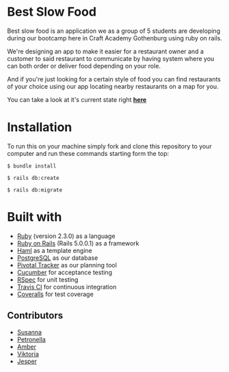 # Best Slow Food

  Best slow food is an application we as a group of 5 students are
  developing during our bootcamp here in Craft Academy Gothenburg
  using ruby on rails.

  We're designing an app to make it easier for a restaurant owner and
  a customer to said restaurant to communicate by having system where
  you can both order or deliver food depending on your role.

  And if you're just looking for a certain style of food you can
  find restaurants of your choice using our app locating nearby
  restaurants on a map for you.

  You can take a look at it's current state right [**here**](https://http://slow-food-august.herokuapp.com/)


# Installation

 To run this on your machine simply fork and clone this repository
 to your computer and run these commands starting form the top:

 ```
 $ bundle install
 ```
 ```
 $ rails db:create
 ```
 ```
 $ rails db:migrate
 ```

# Built with

* [Ruby](https://www.ruby-lang.org/) (version 2.3.0) as a language
* [Ruby on Rails](http://rubyonrails.org/) (Rails 5.0.0.1) as a framework
* [Haml](http://haml.info/) as a template engine
* [PostgreSQL](https://www.postgresql.org/) as our database
* [Pivotal Tracker](https://www.pivotaltracker.com/n/projects/1878955) as our planning tool
* [Cucumber](https://cucumber.io/) for acceptance testing
* [RSpec](http://rspec.info/) for unit testing
* [Travis CI](https://travis-ci.org/) for continuous integration
* [Coveralls](https://coveralls.io/) for test coverage

## Contributors

* [Susanna](https://github.com/thesuss)
* [Petronella](https://github.com/PetronellaSimonsbacka)
* [Amber](https://github.com/AmberWilkie)
* [Viktoria](https://github.com/Blokkinen)
* [Jesper](https://github.com/JesperGreen)
